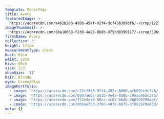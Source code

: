 ```yaml
---
template: ModelPage
title: Avery
featuredImage: >-
  https://ucarecdn.com/a462b288-490b-45af-92f4-dcf45b309bf6/-/crop/1227x681/0,0/-/preview/
imageThumbnail: >-
  https://ucarecdn.com/88a18668-f2d8-4a26-8b0b-075bd8390117/-/crop/596x845/770,1223/-/preview/
firstName: Avery
collection: ''
height: 121cm
measurementType: chest
bust: 63cm
waist: 58cm
hips: 66cm
size: 2/3
shoeSize: '11'
hair: Blonde
eyes: Green/Blue
imagePortfolio:
  - image: 'https://ucarecdn.com/c29cf355-97f4-492a-8806-afb091e3c248/'
  - image: 'https://ucarecdn.com/0007a60c-a01b-4e4a-8185-c9aae0bac27b/'
  - image: 'https://ucarecdn.com/f72e3ea6-58cc-4c02-b6db-96879929daef/'
  - image: 'https://ucarecdn.com/d69ae75d-2f0d-40fd-b875-8f982070a83d/'
meta: {}
---
```


